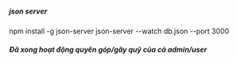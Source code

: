 ##### json server
npm install -g json-server
json-server --watch db.json --port 3000 

##### Đã xong hoạt động quyên góp/gây quỹ của cả admin/user